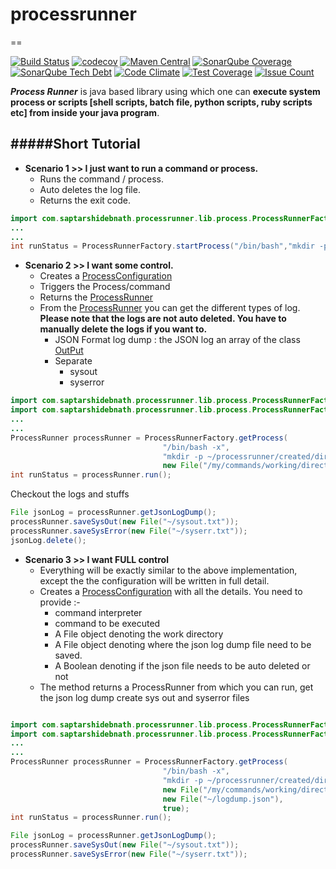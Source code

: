 # processrunner
==

[![Build Status](https://travis-ci.org/saptarshidebnath/processrunner.svg?branch=master)](https://travis-ci.org/saptarshidebnath/processrunner) [![codecov](https://codecov.io/gh/saptarshidebnath/processrunner/branch/master/graph/badge.svg)](https://codecov.io/gh/saptarshidebnath/processrunner) [![Maven Central](https://maven-badges.herokuapp.com/maven-central/com.saptarshidebnath.utilities/ProcessRunner/badge.svg)](https://maven-badges.herokuapp.com/maven-central/com.saptarshidebnath.utilities/ProcessRunner) [![SonarQube Coverage](https://img.shields.io/sonar/http/sonar.qatools.ru/ru.yandex.qatools.allure:allure-core/coverage.svg)](https://sonarqube.com/dashboard?id=com.saptarshidebnath.utilities%3AProcessRunner) [![SonarQube Tech Debt](https://img.shields.io/sonar/http/sonar.qatools.ru/ru.yandex.qatools.allure:allure-core/tech_debt.svg)](https://sonarqube.com/dashboard?id=com.saptarshidebnath.utilities%3AProcessRunner) [![Code Climate](https://codeclimate.com/github/saptarshidebnath/processrunner/badges/gpa.svg)](https://codeclimate.com/github/saptarshidebnath/processrunner) [![Test Coverage](https://codeclimate.com/github/saptarshidebnath/processrunner/badges/coverage.svg)](https://codeclimate.com/github/saptarshidebnath/processrunner/coverage) [![Issue Count](https://codeclimate.com/github/saptarshidebnath/processrunner/badges/issue_count.svg)](https://codeclimate.com/github/saptarshidebnath/processrunner)

***Process Runner*** is java based library using which one can **execute system process or scripts [shell scripts, batch file, python scripts, ruby scripts etc] from inside your java program**.

#####Short Tutorial
----

* **Scenario 1 >> I just want to run a command or process.**
  * Runs the command / process.
  * Auto deletes the log file. 
  * Returns the exit code.

```java
import com.saptarshidebnath.processrunner.lib.process.ProcessRunnerFactory;
...
...
int runStatus = ProcessRunnerFactory.startProcess("/bin/bash","mkdir -p ~/processrunner/created/directory");
````

* **Scenario 2 >> I want some control.**
  * Creates a [ProcessConfiguration](./src/main/java/com/saptarshidebnath/processrunner/lib/process/ProcessConfiguration.java) 
  * Triggers the Process/command
  * Returns the [ProcessRunner](./src/main/java/com/saptarshidebnath/processrunner/lib/process/ProcessRunner.java)
  * From the [ProcessRunner](./src/main/java/com/saptarshidebnath/processrunner/lib/process/ProcessRunner.java) you can get the different types of log. **Please note that the logs are not auto deleted. You have to manually delete the logs if you want to.**
    * JSON Format log dump : the JSON log an array of the class [OutPut](./src/main/java/com/saptarshidebnath/processrunner/lib/output/Output.java)
    * Separate
      * sysout
      * syserror


```java
import com.saptarshidebnath.processrunner.lib.process.ProcessRunnerFactory;
import com.saptarshidebnath.processrunner.lib.process.ProcessRunnerFactory;
...
...
ProcessRunner processRunner = ProcessRunnerFactory.getProcess(
                                  "/bin/bash -x",
                                  "mkdir -p ~/processrunner/created/directory", 
                                  new File("/my/commands/working/directory));
int runStatus = processRunner.run();
```
Checkout the logs and stuffs
```java
File jsonLog = processRunner.getJsonLogDump();
processRunner.saveSysOut(new File("~/sysout.txt"));
processRunner.saveSysError(new File("~/syserr.txt"));
jsonLog.delete();
````

* **Scenario 3 >> I want FULL control**
  * Everything will be exactly similar to the above implementation, except the the configuration will be written in full detail.
  * Creates a [ProcessConfiguration](./src/main/java/com/saptarshidebnath/processrunner/lib/process/ProcessConfiguration.java) with all the details. You need to provide :-
    * command interpreter
    * command to be executed
    * A File object denoting the work directory
    * A File object denoting where the json log dump file need to be saved.
    * A Boolean denoting if the json file needs to be auto deleted or not
  * The method returns a ProcessRunner from which you can run, get the json log dump create sys out and syserror files
  
```java

import com.saptarshidebnath.processrunner.lib.process.ProcessRunnerFactory;
import com.saptarshidebnath.processrunner.lib.process.ProcessRunnerFactory;
...
...
ProcessRunner processRunner = ProcessRunnerFactory.getProcess(
                                  "/bin/bash -x",
                                  "mkdir -p ~/processrunner/created/directory", 
                                  new File("/my/commands/working/directory),
                                  new File("~/logdump.json"),
                                  true);
int runStatus = processRunner.run();

File jsonLog = processRunner.getJsonLogDump();
processRunner.saveSysOut(new File("~/sysout.txt"));
processRunner.saveSysError(new File("~/syserr.txt"));
```

